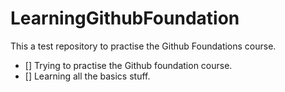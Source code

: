 # LearningGithubFoundation
This a test repository to practise the Github Foundations course.

- [] Trying to practise the Github foundation course.
- [] Learning all the basics stuff.
